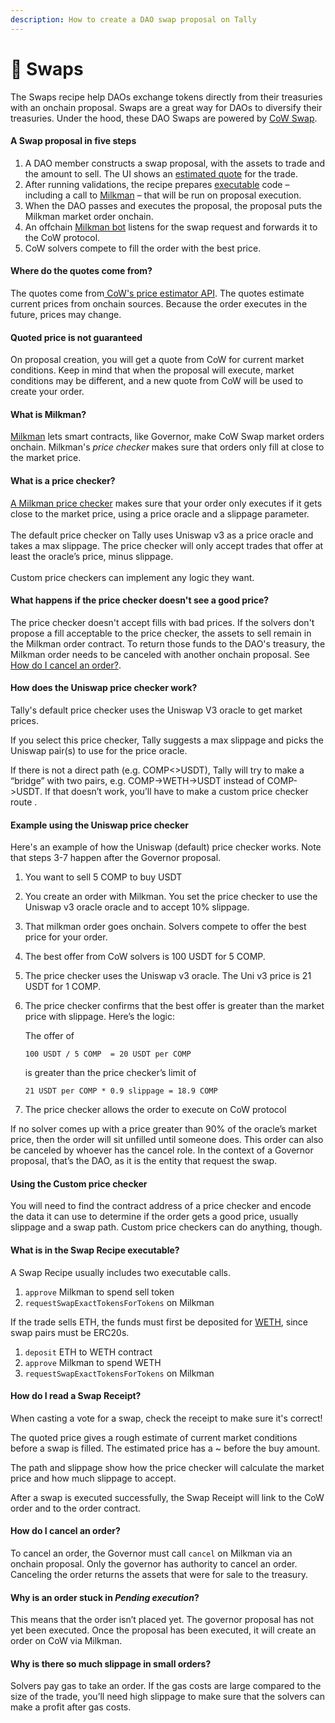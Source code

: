 ```yaml
---
description: How to create a DAO swap proposal on Tally
---
```


# 🔀 Swaps

The Swaps recipe help DAOs exchange tokens directly from their treasuries with an onchain proposal. Swaps are a great way for DAOs to diversify their treasuries. Under the hood, these DAO Swaps are powered by [CoW Swap](https://cow.fi).

#### A Swap proposal in five steps

1. A DAO member constructs a swap proposal, with the assets to trade and the amount to sell. The UI shows an [estimated quote](swaps.md#where-do-the-quotes-come-from) for the trade.
2. After running validations, the recipe prepares [executable](swaps.md#what-is-in-the-swap-recipe-executable) code – including a call to [Milkman](swaps.md#what-is-milkman) – that will be run on proposal execution.
3. When the DAO passes and executes the proposal, the proposal puts the Milkman market order onchain.
4. An offchain [Milkman bot](https://github.com/charlesndalton/milkman-bot) listens for the swap request and forwards it to the CoW protocol.
5. CoW solvers compete to fill the order with the best price.

#### Where do the quotes come from?

The quotes come from[ CoW's price estimator API](https://docs.cow.fi/off-chain-services/api/price-estimation). The quotes estimate current prices from onchain sources. Because the order executes in the future, prices may change.

#### Quoted price is not guaranteed

On proposal creation, you will get a quote from CoW for current market conditions. Keep in mind that when the proposal will execute, market conditions may be different, and a new quote from CoW will be used to create your order.

#### What is Milkman?

[Milkman](https://github.com/charlesndalton/milkman) lets smart contracts, like Governor, make CoW Swap market orders onchain. Milkman's _price checker_ makes sure that orders only fill at close to the market price.

#### What is a price checker?

[A Milkman price checker](https://github.com/charlesndalton/milkman#price-checkers) makes sure that your order only executes if it gets close to the market price, using a price oracle and a slippage parameter. \
\
The default price checker on Tally uses Uniswap v3 as a price oracle and takes a max slippage. The price checker will only accept trades that offer at least the oracle’s price, minus slippage.\
\
Custom price checkers can implement any logic they want.

#### What happens if the price checker doesn't see a good price?

The price checker doesn't accept fills with bad prices. If the solvers don't propose a fill acceptable to the price checker, the assets to sell remain in the Milkman order contract. To return those funds to the DAO's treasury, the Milkman order needs to be canceled with another onchain proposal. See [How do I cancel an order?](swaps.md#how-do-i-cancel-an-order).

#### How does the Uniswap price checker work?

Tally's default price checker uses the Uniswap V3 oracle to get market prices.

If you select this price checker, Tally suggests a max slippage and picks the Uniswap pair(s) to use for the price oracle.&#x20;

If there is not a direct path (e.g. COMP<>USDT), Tally will try to make a “bridge” with two pairs, e.g. COMP->WETH->USDT instead of COMP->USDT. If that doesn’t work, you’ll have to make a custom price checker route .

#### Example using the Uniswap price checker

Here's an example of how the Uniswap (default) price checker works. Note that steps 3-7 happen after the Governor proposal.

1. You want to sell 5 COMP to buy USDT
2. You create an order with Milkman. You set the price checker to use the Uniswap v3 oracle oracle and to accept 10% slippage.&#x20;
3. That milkman order goes onchain. Solvers compete to offer the best price for your order.
4. The best offer from CoW solvers is 100 USDT for 5 COMP.
5. The price checker uses the Uniswap v3 oracle. The Uni v3 price is 21 USDT for 1 COMP.
6.  The price checker confirms that the best offer is greater than the market price with slippage. Here’s the logic:

    The offer of&#x20;

    `100 USDT / 5 COMP  = 20 USDT per COMP`

    is greater than the price checker’s limit of

    `21 USDT per COMP * 0.9 slippage = 18.9 COMP`&#x20;
7. The price checker allows the order to execute on CoW protocol

If no solver comes up with a price greater than 90% of the oracle’s market price, then the order will sit unfilled until someone does. This order can also be canceled by whoever has the cancel role. In the context of a Governor proposal, that’s the DAO, as it is the entity that request the swap.

#### Using the Custom price checker

You will need to find the contract address of a price checker and encode the data it can use to determine if the order gets a good price, usually slippage and a swap path. Custom price checkers can do anything, though.

#### What is in the Swap Recipe executable?

A Swap Recipe usually includes two executable calls.

1. `approve` Milkman to spend sell token
2. `requestSwapExactTokensForTokens` on Milkman

If the trade sells ETH, the funds must first be deposited for [WETH](https://coinmarketcap.com/alexandria/article/what-is-wrapped-ethereum-weth), since swap pairs must be ERC20s.

1. `deposit` ETH to WETH contract
2. `approve` Milkman to spend WETH
3. `requestSwapExactTokensForTokens` on Milkman

#### How do I read a Swap Receipt?

When casting a vote for a swap, check the receipt to make sure it's correct!

The quoted price gives a rough estimate of current market conditions before a swap is filled. The estimated price has a \~ before the buy amount.

The path and slippage show how the price checker will calculate the market price and how much slippage to accept.

After a swap is executed successfully, the Swap Receipt will link to the CoW order and to the order contract.

#### How do I cancel an order?

To cancel an order, the Governor must call `cancel` on Milkman via an onchain proposal. Only the governor has authority to cancel an order. Canceling the order returns the assets that were for sale to the treasury.

#### Why is an order stuck in _Pending execution_?

This means that the order isn’t placed yet. The governor proposal has not yet been executed. Once the proposal has been executed, it will create an order on CoW via Milkman.

#### Why is there so much slippage in small orders?

Solvers pay gas to take an order. If the gas costs are large compared to the size of the trade, you’ll need high slippage to make sure that the solvers can make a profit after gas costs.
